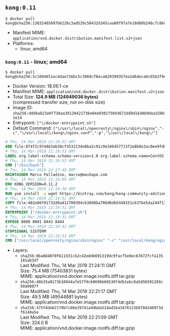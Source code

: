 ## `kong:0.11`

```console
$ docker pull kong@sha256:13832485697b6226c3ad529c50432d345caa80f97a7e19d88b246c7c86ce6bd2
```

-	Manifest MIME: `application/vnd.docker.distribution.manifest.list.v2+json`
-	Platforms:
	-	linux; amd64

### `kong:0.11` - linux; amd64

```console
$ docker pull kong@sha256:5c1094651ec4dae726bc5c3969cf8eca029399357ea1d6deca0c65b2f9eef4de
```

-	Docker Version: 18.06.1-ce
-	Manifest MIME: `application/vnd.docker.distribution.manifest.v2+json`
-	Total Size: **124.9 MB (124949036 bytes)**  
	(compressed transfer size, not on-disk size)
-	Image ID: `sha256:dddbab23e0f738aa39120421736e04e9301f5043671dd9d1648b9dea320b1e14`
-	Entrypoint: `["\/docker-entrypoint.sh"]`
-	Default Command: `["\/usr\/local\/openresty\/nginx\/sbin\/nginx","-c","\/usr\/local\/kong\/nginx.conf","-p","\/usr\/local\/kong\/"]`

```dockerfile
# Thu, 14 Mar 2019 21:19:52 GMT
ADD file:074f2c974463ab38cf3532134e8ba2c91c9e346457713f2e8b8e2ac0ee9fd83d in / 
# Thu, 14 Mar 2019 21:19:53 GMT
LABEL org.label-schema.schema-version=1.0 org.label-schema.name=CentOS Base Image org.label-schema.vendor=CentOS org.label-schema.license=GPLv2 org.label-schema.build-date=20190305
# Thu, 14 Mar 2019 21:19:53 GMT
CMD ["/bin/bash"]
# Thu, 14 Mar 2019 22:17:45 GMT
MAINTAINER Marco Palladino, marco@mashape.com
# Thu, 14 Mar 2019 22:19:09 GMT
ENV KONG_VERSION=0.11.2
# Thu, 14 Mar 2019 22:19:30 GMT
RUN yum install -y wget https://bintray.com/kong/kong-community-edition-rpm/download_file?file_path=centos/7/kong-community-edition-$KONG_VERSION.el7.noarch.rpm &&     yum clean all
# Thu, 14 Mar 2019 22:19:31 GMT
COPY file:482e86f81732d6ad12780394cb30d8ba706d6db5448151c637be54a244f1388f in /docker-entrypoint.sh 
# Thu, 14 Mar 2019 22:19:31 GMT
ENTRYPOINT ["/docker-entrypoint.sh"]
# Thu, 14 Mar 2019 22:19:31 GMT
EXPOSE 8000 8001 8443 8444
# Thu, 14 Mar 2019 22:19:31 GMT
STOPSIGNAL SIGTERM
# Thu, 14 Mar 2019 22:19:31 GMT
CMD ["/usr/local/openresty/nginx/sbin/nginx" "-c" "/usr/local/kong/nginx.conf" "-p" "/usr/local/kong/"]
```

-	Layers:
	-	`sha256:8ba884070f611d31cb2c42eddb691319dc9facf5e0ec67672fcfa135181ab3df`  
		Last Modified: Thu, 14 Mar 2019 21:24:11 GMT  
		Size: 75.4 MB (75403831 bytes)  
		MIME: application/vnd.docker.image.rootfs.diff.tar.gzip
	-	`sha256:48b35a0173b10044a7e57f0cb0696b66530f4db1ebc8a5d56591289c50a9007f`  
		Last Modified: Thu, 14 Mar 2019 22:21:17 GMT  
		Size: 49.5 MB (49544881 bytes)  
		MIME: application/vnd.docker.image.rootfs.diff.tar.gzip
	-	`sha256:375fddeb2170b7c80e29741addbda51dad1ba3476123b9784246973df6140a5e`  
		Last Modified: Thu, 14 Mar 2019 22:21:09 GMT  
		Size: 324.0 B  
		MIME: application/vnd.docker.image.rootfs.diff.tar.gzip
